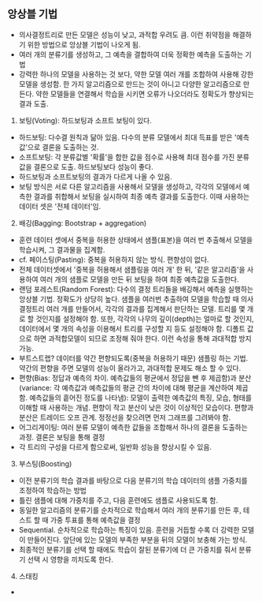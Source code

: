 ## 앙상블 기법

- 의사결정트리로 만든 모델은 성능이 낮고, 과적합 우려도 큼. 이런 취약점을 해결하기 위한 방법으로 앙상블 기법이 나오게 됨.
- 여러 개의 분류기를 생성하고, 그 예측을 결합하여 더욱 정확한 예측을 도출하는 기법
- 강력한 하나의 모델을 사용하는 것 보다, 약한 모델 여러 개를 조합하여 사용해 강한 모델을 생성함. 한 가지 알고리즘으로 만드는 것이 아니고 다양한 알고리즘으로 만든다. 약한 모델들을 연결해서 학습을 시키면 오류가 나오더라도 정확도가 향상되는 결과 도출.

1. 보팅(Voting): 하드보팅과 소프트 보팅이 있다.
- 하드보팅: 다수결 원칙과 닮아 있음. 다수의 분류 모델에서 최대 득표를 받은 '예측값'으로 결론을 도출하는 것.
- 소프트보팅: 각 분류값별 '확률'을 합한 값을 점수로 사용해 최대 점수를 가진 분류값을 결론으로 도출. 하드보팅보다 성능이 좋다.
- 하드보팅과 소프트보팅의 결과가 다르게 나올 수 있음.
- 보팅 방식은 서로 다른 알고리즘을 사용해서 모델을 생성하고, 각각의 모델에서 예측한 결과를 취합해서 보팅을 실시하여 최종 예측 결과를 도출한다. 이때 사용하는 데이터 셋은 '전체 데이터'임.

2. 배깅(Bagging: Bootstrap + aggregation)
- 훈련 데이터 셋에서 중복을 허용한 상태에서 샘플(표본)을 여러 번 추출해서 모델을 학습시켜, 그 결과물을 집계함. 
- cf. 페이스팅(Pasting): 중복을 허용하지 않는 방식. 편향성이 없다.
- 전체 데이터셋에서 '중복을 허용해서 샘플링을 여러 개' 한 뒤, '같은 알고리즘'을 사용하여 여러 개의 샘플로 모델을 만든 뒤 보팅을 하여 최종 예측값을 도출한다.
- 랜덤 포레스트(Random Forest): 다수의 결정 트리들을 배깅해서 예측을 실행하는 앙상블 기법. 정확도가 상당히 높다. 샘플을 여러번 추출하여 모델을 학습할 때 의사결정트리 여러 개를 만들어서, 각각의 결과를 집계해서 판단하는 모델. 트리를 몇 개로 할 것인지를 설정해야 함. 또한, 각각의 나무의 깊이(depth)는 얼마로 할 것인지, 데이터에서 몇 개의 속성을 이용해서 트리를 구성할 지 등도 설정해야 함. 디폴트 값으로 하면 과적합모델이 되므로 조정해 줘야 한다. 이런 속성을 통해 과대적합 방지 가능.
- 부트스트랩? 데이터를 약간 편향되도록(중복을 허용하기 때문) 샘플링 하는 기법. 약간의 편향을 주면 모델의 성능이 올라가고, 과대적합 문제도 해소 할 수 있다. 
- 편향(Bias: 정답과 예측의 차이. 예측값들의 평균에서 정답을 뺀 후 제곱함)과 분산(variance: 각 예측값과 예측값들의 평균 간의 차이에 대해 평균을 계산하여 제곱함. 예측값들의 흩어진 정도를 나타냄): 모델이 출력한 예측값의 특징, 모습, 형태를 이해할 때 사용하는 개념. 편향이 작고 분산이 낮은 것이 이상적인 모습이다. 편향과 분산은 트레이드 오프 관계.
정정선을 찾으려면 먼저 그래프를 그려봐야 함.
- 어그리게이팅: 여러 분류 모델이 예측한 값들을 조합해서 하나의 결론을 도출하는 과정. 결론은 보팅을 통해 결정
- 각 트리의 구성을 다르게 함으로써, 일반화 성능을 향상시킬 수 있음.

3. 부스팅(Boosting)
- 이전 분류기의 학습 결과를 바탕으로 다음 분류기의 학습 데이터의 샘플 가중치를 조정하여 학습하는 방법
- 틀린 샘플에 대해 가중치를 주고, 다음 훈련에도 샘플로 사용되도록 함.
- 동일한 알고리즘의 분류기를 순차적으로 학습해서 여러 개의 분류기를 만든 후, 테스트 할 때 가중 투표를 통해 예측값을 결정
- Sequential. 순차적으로 학습하는 특징이 있음. 훈련을 거듭할 수록 더 강력한 모델이 만들어진다. 앞단에 있는 모델의 부족한 부분을 뒤의 모델이 보충해 가는 방식.
- 최종적인 분류기를 선택 할 때에도 학습이 잘된 분류기에 더 큰 가중치를 줘서 분류기 선택 시 영향을 끼치도록 한다.

4. 스태킹
- 

